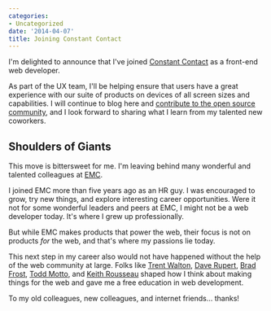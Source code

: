 ```yaml
---
categories:
- Uncategorized
date: '2014-04-07'
title: Joining Constant Contact
---
```


I'm delighted to announce that I've joined <a href="http://www.constantcontact.com/">Constant Contact</a> as a front-end web developer.

As part of the UX team, I'll be helping ensure that users have a great experience with our suite of products on devices of all screen sizes and capabilities. I will continue to blog here and <a href="https://gomakethings.com/projects/">contribute to the open source community</a>, and I look forward to sharing what I learn from my talented new coworkers.

<!--more-->

<h2>Shoulders of Giants</h2>

This move is bittersweet for me. I'm leaving behind many wonderful and talented colleagues at <a href="http://www.emc.com/">EMC</a>.

I joined EMC more than five years ago as an HR guy. I was encouraged to grow, try new things, and explore interesting career opportunities. Were it not for some wonderful leaders and peers at EMC, I might not be a web developer today. It's where I grew up professionally.

But while EMC makes products that power the web, their focus is not on products <em>for</em> the web, and that's where my passions lie today.

This next step in my career also would not have happened without the help of the web community at large. Folks like <a href="http://trentwalton.com/">Trent Walton</a>, <a href="http://daverupert.com/">Dave Rupert</a>, <a href="http://bradfrostweb.com/">Brad Frost</a>, <a href="http://toddmotto.com/">Todd Motto</a>, and <a href="https://twitter.com/Keith_Rousseau">Keith Rousseau</a> shaped how I think about making things for the web and gave me a free education in web development.

To my old colleagues, new colleagues, and internet friends... thanks!